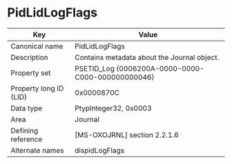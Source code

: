 # PidLidLogFlags

| Key | Value |
|---|---|
| Canonical name | PidLidLogFlags |
| Description | Contains metadata about the Journal object. |
| Property set | PSETID_Log {0006200A-0000-0000-C000-000000000046} |
| Property long ID (LID) | 0x0000870C |
| Data type | PtypInteger32, 0x0003 |
| Area | Journal |
| Defining reference | [MS-OXOJRNL] section 2.2.1.6 |
| Alternate names | dispidLogFlags |
